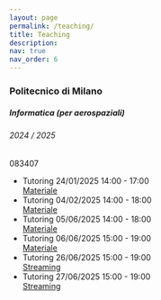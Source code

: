 ```yaml
---
layout: page
permalink: /teaching/
title: Teaching
description:
nav: true
nav_order: 6
---
```


<div class="teaching">

<h3 class="mt-4">Politecnico di Milano</h3>

<div class="card mt-3">
  <div class="p-3">
    <div class="row">
      <div class="col-sm-10">
        <h5 class="font-weight-bold">Informatica (per aerospaziali)</h5>
    	<h6 class="font-italic mt-2 mt-sm-0">2024 / 2025</h6>
      </div>
      <div class="col-sm-2 text-sm-right">
        <span class="badge">
            083407
        </span>
      </div>
    </div>
    <ul class="card-text font-weight-light list-group list-group-flush">
      <li class="list-group-item">
		<div class="row">
			<div class="col-sm-9">
            	Tutoring 24/01/2025 14:00 - 17:00
          	</div>
          	<div class="col-sm-3">
		<a href="https://www.dropbox.com/scl/fi/gdprcgpixcf059k6c7qsa/2025-01-24.zip?rlkey=27mhwd3dw6cajmspet3gls18y&st=5quszbm9&dl=0" target="_blank" rel="noopener noreferrer">Materiale</a>
		<!--
            	<a href="/assets/misc/teaching/InfoAER-2023-2024-Esercitazioni-slide.zip" target="_blank" rel="noopener noreferrer">slides</a>&ensp;
            	<a href="/assets/misc/teaching/InfoAER-2023-2024-Esercitazioni-codice.zip" target="_blank" rel="noopener noreferrer">codice</a>
		-->
          	</div>
        </div>
      </li>
      <li class="list-group-item">
		<div class="row">
			<div class="col-sm-9">
            	Tutoring 04/02/2025 14:00 - 18:00
          	</div>
          	<div class="col-sm-3">
		<a href="https://www.dropbox.com/scl/fi/4a1tgnrapzf15tw4q4qdw/2025-02-04.zip?rlkey=iqgr57cmdgrka4w3jm78fki66&st=yj4jjuqg&dl=0" target="_blank" rel="noopener noreferrer">Materiale</a>
            	<!--
		<a href="/assets/misc/teaching/InfoAER-2023-2024-Esercitazioni-slide.zip" target="_blank" rel="noopener noreferrer">slides</a>&ensp;
            	<a href="/assets/misc/teaching/InfoAER-2023-2024-Esercitazioni-codice.zip" target="_blank" rel="noopener noreferrer">codice</a>
		-->
          	</div>
        </div>
      </li>
      <li class="list-group-item">
    <div class="row">
      <div class="col-sm-9">
              Tutoring 05/06/2025 14:00 - 18:00
            </div>
            <div class="col-sm-3">
    <a href="https://www.dropbox.com/scl/fi/9jlan3q65busey47ex5qy/2025-06-05.zip?rlkey=j43crjavdg3w5e8auzrdwlslq&st=cn6gghp4&dl=0" target="_blank" rel="noopener noreferrer">Materiale</a>
            </div>
        </div>
      </li>
      <li class="list-group-item">
    <div class="row">
      <div class="col-sm-9">
              Tutoring 06/06/2025 15:00 - 19:00
            </div>
            <div class="col-sm-3">
    <a href="https://www.dropbox.com/scl/fi/1r08gsem0jf9iflyyzptz/2025-06-06.zip?rlkey=dwaegwlpa7bbm0yo3rr4qvim1&st=2fngdsnn&dl=0" target="_blank" rel="noopener noreferrer">Materiale</a>
            </div>
        </div>
      </li>
	<li class="list-group-item">
    <div class="row">
      <div class="col-sm-9">
              Tutoring 26/06/2025 15:00 - 19:00
            </div>
            <div class="col-sm-3">
    <a href="https://teams.microsoft.com/l/meetup-join/19%3ameeting_N2U0MjFhNDUtNTM5MC00YzEwLTk2ZjQtYjk4ZjRjMDQ0NmIz%40thread.v2/0?context=%7b%22Tid%22%3a%220a17712b-6df3-425d-808e-309df28a5eeb%22%2c%22Oid%22%3a%22c3a251ee-4945-4663-922f-e0effed7f874%22%7d" target="_blank" rel="noopener noreferrer">Streaming</a>
            </div>
        </div>
      </li>
	<li class="list-group-item">
    <div class="row">
      <div class="col-sm-9">
              Tutoring 27/06/2025 15:00 - 19:00
            </div>
            <div class="col-sm-3">
    <a href="[https://www.dropbox.com/scl/fi/9jlan3q65busey47ex5qy/2025-06-05.zip?rlkey=j43crjavdg3w5e8auzrdwlslq&st=cn6gghp4&dl=0](https://teams.microsoft.com/l/meetup-join/19%3ameeting_NThiOGFiMjctYjcxMi00YTBhLWFiMTktMjA5YTFlZDg2ZjFh%40thread.v2/0?context=%7b%22Tid%22%3a%220a17712b-6df3-425d-808e-309df28a5eeb%22%2c%22Oid%22%3a%22c3a251ee-4945-4663-922f-e0effed7f874%22%7d)" target="_blank" rel="noopener noreferrer">Streaming</a>
            </div>
        </div>
      </li>
    </ul>
  </div>
</div>

</div>
